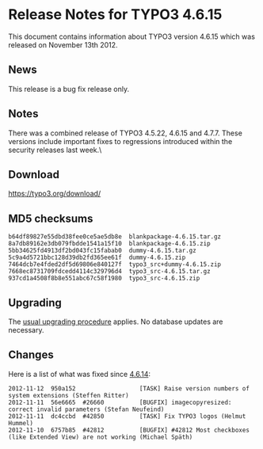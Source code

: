 Release Notes for TYPO3 4.6.15
==============================

This document contains information about TYPO3 version 4.6.15 which was
released on November 13th 2012.

News
----

This release is a bug fix release only.

Notes
-----

There was a combined release of TYPO3 4.5.22, 4.6.15 and 4.7.7. These
versions include important fixes to regressions introduced within the
security releases last week.\

Download
--------

<https://typo3.org/download/>

MD5 checksums
-------------

    b64df89827e55dbd38fee0ce5ae5db8e  blankpackage-4.6.15.tar.gz
    8a7db89162e3db079fbdde1541a15f10  blankpackage-4.6.15.zip
    5bb34625fd4913df2bd043fc15fabab0  dummy-4.6.15.tar.gz
    5c9a4d5721bbc128d39db2fd365ee61f  dummy-4.6.15.zip
    7464dcb7e4fded2df5d69806e840127f  typo3_src+dummy-4.6.15.zip
    7668ec8731709fdcedd4114c329796d4  typo3_src-4.6.15.tar.gz
    937cd1a4508f8b8e551abc67c58f1980  typo3_src-4.6.15.zip

Upgrading
---------

The [usual upgrading
procedure](https://docs.typo3.org/typo3cms/InstallationGuide/) applies.
No database updates are necessary.

Changes
-------

Here is a list of what was fixed since
[4.6.14](TYPO3_4.6.14 "wikilink"):

    2012-11-12  950a152                  [TASK] Raise version numbers of system extensions (Steffen Ritter)
    2012-11-11  56e6665  #26660          [BUGFIX] imagecopyresized: correct invalid parameters (Stefan Neufeind)
    2012-11-11  dc4ccbd  #42850          [TASK] Fix TYPO3 logos (Helmut Hummel)
    2012-11-10  6757b85  #42812          [BUGFIX] #42812 Most checkboxes (like Extended View) are not working (Michael Späth)


